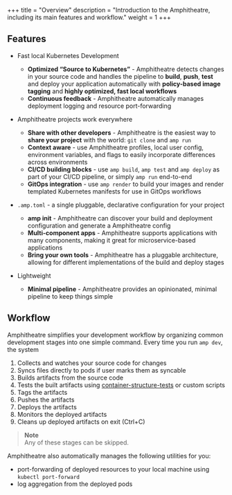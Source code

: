 +++
title = "Overview"
description = "Introduction to the Amphitheatre, including its main features and workflow."
weight = 1
+++

## Features

- Fast local Kubernetes Development

    - **Optimized “Source to Kubernetes”** - Amphitheatre detects changes in
      your source code and handles the pipeline to **build**, **push**, **test**
      and deploy your application automatically with **policy-based image
      tagging** and **highly optimized, fast local workflows**
    - **Continuous feedback** - Amphitheatre automatically manages deployment
      logging and resource port-forwarding

- Amphitheatre projects work everywhere

    - **Share with other developers** - Amphitheatre is the easiest way to
      **share your project** with the world: `git clone` and `amp run`
    - **Context aware** - use Amphitheatre profiles, local user config,
      environment variables, and flags to easily incorporate differences across
      environments
    - **CI/CD building blocks** - use `amp build`, `amp test` and `amp deploy`
      as part of your CI/CD pipeline, or simply `amp run` end-to-end
    - **GitOps integration** - use `amp render` to build your images and render
      templated Kubernetes manifests for use in GitOps workflows

- `.amp.toml` - a single pluggable, declarative configuration for your project

    - **amp init** - Amphitheatre can discover your build and deployment
      configuration and generate a Amphitheatre config
    - **Multi-component apps** - Amphitheatre supports applications with many
      components, making it great for microservice-based applications
    - **Bring your own tools** - Amphitheatre has a pluggable architecture,
      allowing for different implementations of the build and deploy stages

- Lightweight

    - **Minimal pipeline** - Amphitheatre provides an opinionated, minimal
      pipeline to keep things simple

## Workflow

Amphitheatre simplifies your development workflow by organizing common
development stages into one simple command. Every time you run `amp dev`, the
system

1. Collects and watches your source code for changes
2. Syncs files directly to pods if user marks them as syncable
3. Builds artifacts from the source code
4. Tests the built artifacts using
   [container-structure-tests](https://github.com/GoogleContainerTools/container-structure-test)
   or custom scripts
5. Tags the artifacts
6. Pushes the artifacts
7. Deploys the artifacts
8. Monitors the deployed artifacts
9. Cleans up deployed artifacts on exit (Ctrl+C)

> **Note**\
Any of these stages can be skipped.

Amphitheatre also automatically manages the following utilities for you:

- port-forwarding of deployed resources to your local machine using `kubectl
  port-forward`
- log aggregation from the deployed pods
